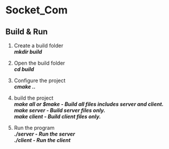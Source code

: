 # Socket_Com

## Build & Run

1. Create a build folder <br>
    ***mkdir build***

2. Open the build folder <br>
    ***cd build***

3. Configure the project <br>
    ***cmake ..***

4. build the project <br>
    ***make all or $make - Build all files includes server and client. <br>
    make server       - Build server files only.<br>
    make client       - Build client files only.<br>***

5. Run the program <br>
    ***./server - Run the server <br>
    ./client - Run the client***
